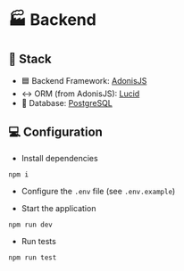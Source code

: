 # 🏭 Backend

## 🤘 Stack

- 🟦 Backend Framework: [AdonisJS](https://adonisjs.com/)
- ↔️ ORM (from AdonisJS): [Lucid](https://lucid.adonisjs.com/docs/introduction)
- 🐘 Database: [PostgreSQL](https://www.postgresql.org/)

## 💻 Configuration

- Install dependencies

```
npm i
```

- Configure the `.env` file (see `.env.example`)

- Start the application

```
npm run dev
```

- Run tests

```
npm run test
```
